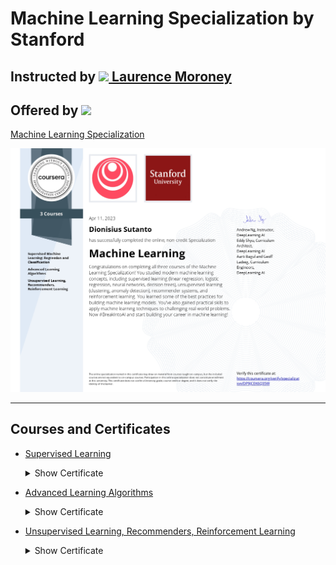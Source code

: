 # Machine Learning Specialization by Stanford

## Instructed by [<img src="https://github.com/williamcwi/DeepLearning.AI-TensorFlow-Developer-Professional-Certificate/blob/master/misc/img/laurence_moroney.png" width="20"/> Laurence Moroney](https://laurencemoroney.com/about.html)
## Offered by [<img src="https://github.com/williamcwi/DeepLearning.AI-TensorFlow-Developer-Professional-Certificate/blob/master/misc/img/deeplearning_logo.png" width="200"/>](https://www.deeplearning.ai)

[Machine Learning Specialization](https://www.coursera.org/specializations/machine-learning-introduction)

[<img src="https://github.com/dionmkls/machine-learning-specialization/blob/main/misc/certificates/specialization.jpg"/>](https://coursera.org/verify/specialization/DP9JCEK6Q35W)

---

## Courses and Certificates
  - [Supervised Learning](https://github.com/dionmkls/machine-learning-specialization/tree/main/C1_Supervised%20Learning) <details>
    <summary>Show Certificate</summary><p>

      [<img src="https://github.com/dionmkls/machine-learning-specialization/blob/main/misc/certificates/C1.jpg"/>](https://coursera.org/verify/R69N9ZAZKYDS)

  </p></details>

  - [Advanced Learning Algorithms](https://github.com/dionmkls/machine-learning-specialization/tree/main/C2_Advanced%20Learning%20Algorithms) <details>
    <summary>Show Certificate</summary><p>
      
      [<img src="https://github.com/dionmkls/machine-learning-specialization/blob/main/misc/certificates/C2.jpg"/>](https://coursera.org/verify/6Y79L4VN99EV)

  </p></details>

  - [Unsupervised Learning, Recommenders, Reinforcement Learning](https://github.com/dionmkls/machine-learning-specialization/tree/main/C3_Unsupervised%20Learning) <details>
    <summary>Show Certificate</summary><p>

      [<img src="https://github.com/dionmkls/machine-learning-specialization/blob/main/misc/certificates/C3.jpg"/>](https://coursera.org/verify/R69N9ZAZKYDS)

  </p></details>
